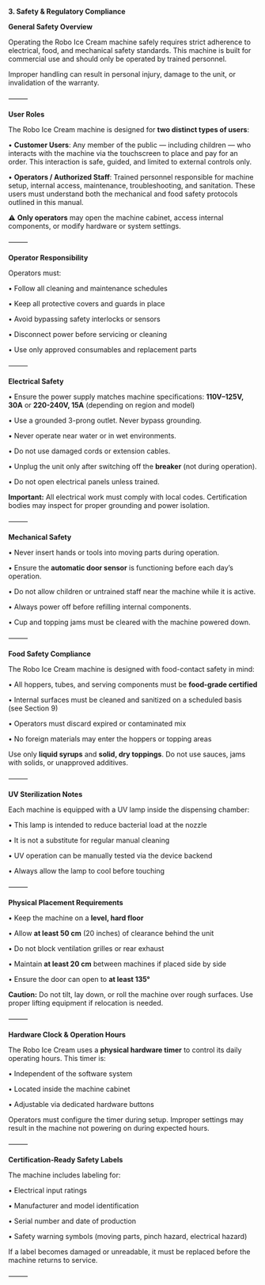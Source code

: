 **3\. Safety & Regulatory Compliance**

**General Safety Overview**

Operating the Robo Ice Cream machine safely requires strict adherence to electrical, food, and mechanical safety standards. This machine is built for commercial use and should only be operated by trained personnel.

Improper handling can result in personal injury, damage to the unit, or invalidation of the warranty.


⸻

**User Roles**

The Robo Ice Cream machine is designed for **two distinct types of users**:

•	**Customer Users**: Any member of the public — including children — who interacts with the machine via the touchscreen to place and pay for an order. This interaction is safe, guided, and limited to external controls only.

•	**Operators / Authorized Staff**: Trained personnel responsible for machine setup, internal access, maintenance, troubleshooting, and sanitation. These users must understand both the mechanical and food safety protocols outlined in this manual.

⚠️ **Only operators** may open the machine cabinet, access internal components, or modify hardware or system settings.

⸻

**Operator Responsibility**

Operators must:

•	Follow all cleaning and maintenance schedules

•	Keep all protective covers and guards in place

•	Avoid bypassing safety interlocks or sensors

•	Disconnect power before servicing or cleaning

•	Use only approved consumables and replacement parts

⸻

**Electrical Safety**

•	Ensure the power supply matches machine specifications: **110V–125V, 30A** or  **220-240V, 15A** (depending on region and model)

•	Use a grounded 3-prong outlet. Never bypass grounding.

•	Never operate near water or in wet environments.

•	Do not use damaged cords or extension cables.

•	Unplug the unit only after switching off the **breaker** (not during operation).

•	Do not open electrical panels unless trained.

**Important:** All electrical work must comply with local codes. Certification bodies may inspect for proper grounding and power isolation.

⸻

**Mechanical Safety**

•	Never insert hands or tools into moving parts during operation.

•	Ensure the **automatic door sensor** is functioning before each day’s operation.

•	Do not allow children or untrained staff near the machine while it is active.

•	Always power off before refilling internal components.

•	Cup and topping jams must be cleared with the machine powered down.

⸻

**Food Safety Compliance**

The Robo Ice Cream machine is designed with food-contact safety in mind:

•	All hoppers, tubes, and serving components must be **food-grade certified**

•	Internal surfaces must be cleaned and sanitized on a scheduled basis (see Section 9)

•	Operators must discard expired or contaminated mix

•	No foreign materials may enter the hoppers or topping areas

Use only **liquid syrups** and **solid, dry toppings**. Do not use sauces, jams with solids, or unapproved additives.

⸻

**UV Sterilization Notes**

Each machine is equipped with a UV lamp inside the dispensing chamber:

•	This lamp is intended to reduce bacterial load at the nozzle

•	It is not a substitute for regular manual cleaning

•	UV operation can be manually tested via the device backend

•	Always allow the lamp to cool before touching

⸻

**Physical Placement Requirements**

•	Keep the machine on a **level, hard floor**

•	Allow **at least 50 cm** (20 inches) of clearance behind the unit

•	Do not block ventilation grilles or rear exhaust

•	Maintain **at least 20 cm** between machines if placed side by side

•	Ensure the door can open to **at least 135°**

**Caution:** Do not tilt, lay down, or roll the machine over rough surfaces. Use proper lifting equipment if relocation is needed.

⸻

**Hardware Clock & Operation Hours**

The Robo Ice Cream uses a **physical hardware timer** to control its daily operating hours. This timer is:

•	Independent of the software system

•	Located inside the machine cabinet

•	Adjustable via dedicated hardware buttons

Operators must configure the timer during setup. Improper settings may result in the machine not powering on during expected hours.

⸻

**Certification-Ready Safety Labels**

The machine includes labeling for:

•	Electrical input ratings

•	Manufacturer and model identification

•	Serial number and date of production

•	Safety warning symbols (moving parts, pinch hazard, electrical hazard)

If a label becomes damaged or unreadable, it must be replaced before the machine returns to service.

⸻